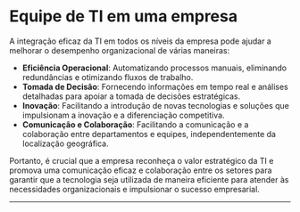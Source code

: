 # Equipe de TI em uma empresa

A integração eficaz da TI em todos os níveis da empresa pode ajudar a melhorar o desempenho organizacional de várias maneiras:

- **Eficiência Operacional**: Automatizando processos manuais, eliminando redundâncias e otimizando fluxos de trabalho.
- **Tomada de Decisão**: Fornecendo informações em tempo real e análises detalhadas para apoiar a tomada de decisões estratégicas.
- **Inovação**: Facilitando a introdução de novas tecnologias e soluções que impulsionam a inovação e a diferenciação competitiva.
- **Comunicação e Colaboração**: Facilitando a comunicação e a colaboração entre departamentos e equipes, independentemente da localização geográfica.


Portanto, é crucial que a empresa reconheça o valor estratégico da TI e promova uma comunicação eficaz e colaboração entre os setores para garantir que a tecnologia seja utilizada de maneira eficiente para atender às necessidades organizacionais e impulsionar o sucesso empresarial.

---
